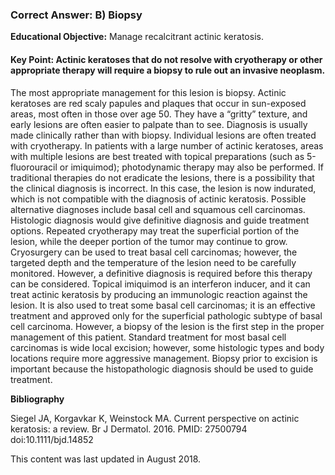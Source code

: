 
### Correct Answer: B) Biopsy 

**Educational Objective:** Manage recalcitrant actinic keratosis.

#### **Key Point:** Actinic keratoses that do not resolve with cryotherapy or other appropriate therapy will require a biopsy to rule out an invasive neoplasm.

The most appropriate management for this lesion is biopsy. Actinic keratoses are red scaly papules and plaques that occur in sun-exposed areas, most often in those over age 50. They have a “gritty” texture, and early lesions are often easier to palpate than to see. Diagnosis is usually made clinically rather than with biopsy. Individual lesions are often treated with cryotherapy. In patients with a large number of actinic keratoses, areas with multiple lesions are best treated with topical preparations (such as 5-fluorouracil or imiquimod); photodynamic therapy may also be performed.
If traditional therapies do not eradicate the lesions, there is a possibility that the clinical diagnosis is incorrect. In this case, the lesion is now indurated, which is not compatible with the diagnosis of actinic keratosis. Possible alternative diagnoses include basal cell and squamous cell carcinomas. Histologic diagnosis would give definitive diagnosis and guide treatment options.
Repeated cryotherapy may treat the superficial portion of the lesion, while the deeper portion of the tumor may continue to grow. Cryosurgery can be used to treat basal cell carcinomas; however, the targeted depth and the temperature of the lesion need to be carefully monitored. However, a definitive diagnosis is required before this therapy can be considered.
Topical imiquimod is an interferon inducer, and it can treat actinic keratosis by producing an immunologic reaction against the lesion. It is also used to treat some basal cell carcinomas; it is an effective treatment and approved only for the superficial pathologic subtype of basal cell carcinoma. However, a biopsy of the lesion is the first step in the proper management of this patient.
Standard treatment for most basal cell carcinomas is wide local excision; however, some histologic types and body locations require more aggressive management. Biopsy prior to excision is important because the histopathologic diagnosis should be used to guide treatment.

**Bibliography**

Siegel JA, Korgavkar K, Weinstock MA. Current perspective on actinic keratosis: a review. Br J Dermatol. 2016. PMID: 27500794 doi:10.1111/bjd.14852

This content was last updated in August 2018.